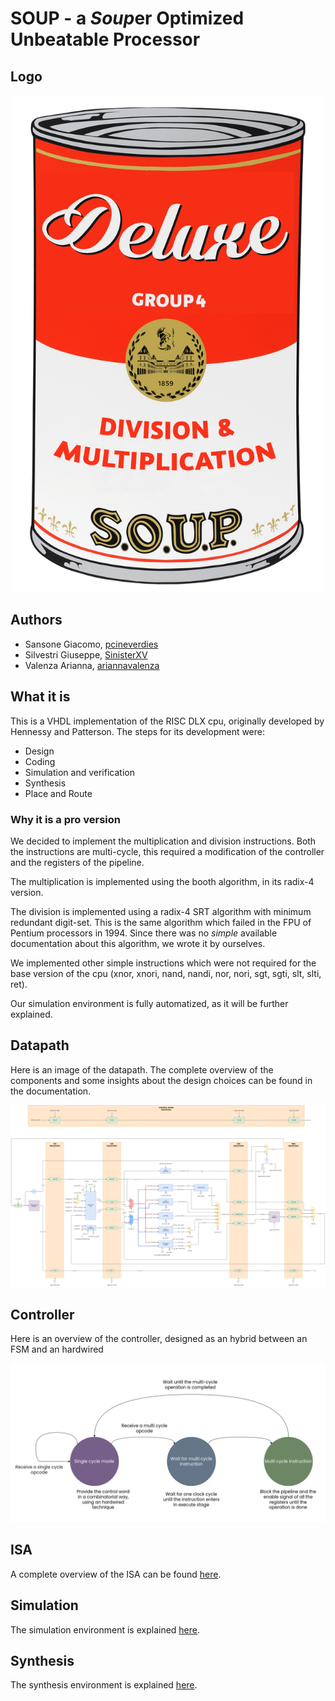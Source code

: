 # SOUP - a ***S**oup*er **O**ptimized **U**nbeatable **P**rocessor

## Logo

<p align="center">
<img src="doc/images/SoupLogo.png" alt= “” width="500">
</p>

## Authors

- Sansone Giacomo, [pcineverdies](https://github.com/pcineverdies)
- Silvestri Giuseppe, [SinisterXV](https://github.com/SinisterXV)
- Valenza Arianna, [ariannavalenza](https://github.com/ariannavalenza)

## What it is

This is a VHDL implementation of the RISC DLX cpu, originally developed by Hennessy and Patterson. 
The steps for its development were:

- Design
- Coding
- Simulation and verification
- Synthesis
- Place and Route

### Why it is a pro version

We decided to implement the multiplication and division instructions. Both the instructions are multi-cycle, this required a modification of the controller and the registers of the pipeline.

The multiplication is implemented using the booth algorithm, in its radix-4 version. 

The division is implemented using a radix-4 SRT algorithm with minimum redundant digit-set. 
This is the same algorithm which failed in the FPU of Pentium processors in 1994.
Since there was no *simple* available documentation about this algorithm, we wrote it by ourselves. 

We implemented other simple instructions which were not required for the base version of the cpu (xnor, xnori, nand, nandi, nor, nori, sgt, sgti, slt, slti, ret).

Our simulation environment is fully automatized, as it will be further explained.

## Datapath

Here is an image of the datapath. The complete overview of the components and some insights about the design choices can be found in the documentation. 

![](doc/images/datapath.png)

## Controller

Here is an overview of the controller, designed as an hybrid between an FSM and an hardwired

![](doc/images/Controller.png)

## ISA

A complete overview of the ISA can be found [here](doc/ISA.md).

## Simulation

The simulation environment is explained [here](sim/README.md).

## Synthesis

The synthesis environment is explained [here](syn/README.md).

